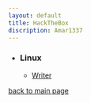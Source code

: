 ```yaml
---
layout: default
title: HackTheBox
discription: Amar1337
---
```


- ### Linux
    - [<p1> Writer </p1>](./boxes/writer-htb.html)



[back to main page](./)
